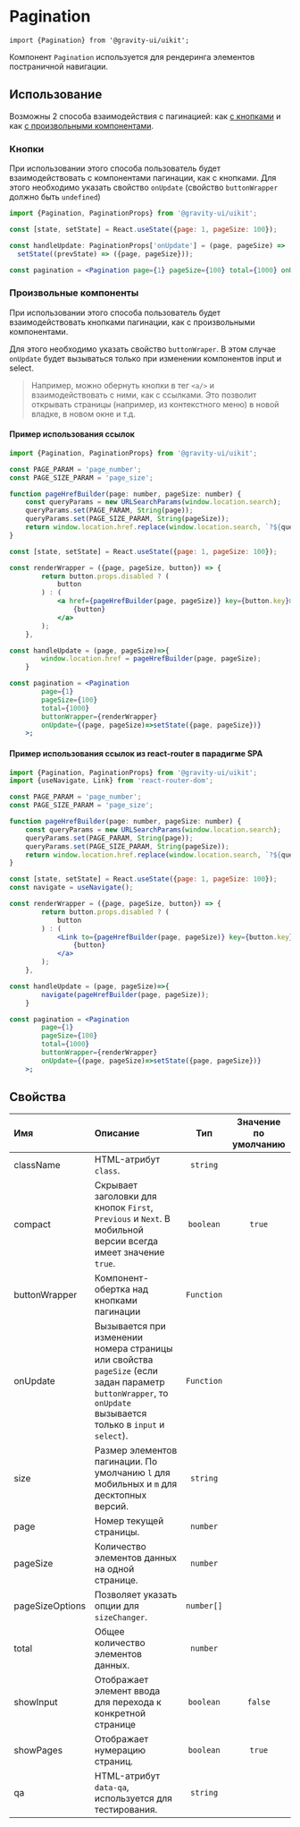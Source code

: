 <!--GITHUB_BLOCK-->

# Pagination

<!--/GITHUB_BLOCK-->

```tsx
import {Pagination} from '@gravity-ui/uikit';
```

Компонент `Pagination` используется для рендеринга элементов постраничной навигации.

## Использование

Возможны 2 способа взаимодействия с пагинацией: как [с кнопками](#кнопки) и как [с произвольными компонентами](#произвольные-компоненты).

### Кнопки

При использовании этого способа пользователь будет взаимодействовать с компонентами пагинации, как с кнопками.
Для этого необходимо указать свойство `onUpdate` (свойство `buttonWrapper` должно быть `undefined`)

```jsx
import {Pagination, PaginationProps} from '@gravity-ui/uikit';

const [state, setState] = React.useState({page: 1, pageSize: 100});

const handleUpdate: PaginationProps['onUpdate'] = (page, pageSize) =>
  setState((prevState) => ({page, pageSize}));

const pagination = <Pagination page={1} pageSize={100} total={1000} onUpdate={handleUpdate} />;
```

### Произвольные компоненты

При использовании этого способа пользователь будет взаимодействовать кнопками пагинации, как с произвольными компонентами.

Для этого необходимо указать свойство `buttonWraper`. В этом случае `onUpdate` будет вызываться только при изменении компонентов input и select.

> Например, можно обернуть кнопки в тег `<a/>` и взаимодействовать с ними, как с ссылками. Это позволит открывать страницы (например, из контекстного меню) в новой владке, в новом окне и т.д.

#### Пример использования ссылок

```jsx
import {Pagination, PaginationProps} from '@gravity-ui/uikit';

const PAGE_PARAM = 'page_number';
const PAGE_SIZE_PARAM = 'page_size';

function pageHrefBuilder(page: number, pageSize: number) {
    const queryParams = new URLSearchParams(window.location.search);
    queryParams.set(PAGE_PARAM, String(page));
    queryParams.set(PAGE_SIZE_PARAM, String(pageSize));
    return window.location.href.replace(window.location.search, `?${queryParams.toString()}`);
}

const [state, setState] = React.useState({page: 1, pageSize: 100});

const renderWrapper = ({page, pageSize, button}) => {
        return button.props.disabled ? (
            button
        ) : (
            <a href={pageHrefBuilder(page, pageSize)} key={button.key}>
                {button}
            </a>
        );
    },

const handleUpdate = (page, pageSize)=>{
        window.location.href = pageHrefBuilder(page, pageSize);
    }

const pagination = <Pagination
        page={1}
        pageSize={100}
        total={1000}
        buttonWrapper={renderWrapper}
        onUpdate={(page, pageSize)=>setState({page, pageSize})}
    >;
```

#### Пример использования ссылок из react-router в парадигме SPA

```jsx
import {Pagination, PaginationProps} from '@gravity-ui/uikit';
import {useNavigate, Link} from 'react-router-dom';

const PAGE_PARAM = 'page_number';
const PAGE_SIZE_PARAM = 'page_size';

function pageHrefBuilder(page: number, pageSize: number) {
    const queryParams = new URLSearchParams(window.location.search);
    queryParams.set(PAGE_PARAM, String(page));
    queryParams.set(PAGE_SIZE_PARAM, String(pageSize));
    return window.location.href.replace(window.location.search, `?${queryParams.toString()}`);
}

const [state, setState] = React.useState({page: 1, pageSize: 100});
const navigate = useNavigate();

const renderWrapper = ({page, pageSize, button}) => {
        return button.props.disabled ? (
            button
        ) : (
            <Link to={pageHrefBuilder(page, pageSize)} key={button.key}>
                {button}
            </a>
        );
    },

const handleUpdate = (page, pageSize)=>{
        navigate(pageHrefBuilder(page, pageSize));
    }

const pagination = <Pagination
        page={1}
        pageSize={100}
        total={1000}
        buttonWrapper={renderWrapper}
        onUpdate={(page, pageSize)=>setState({page, pageSize})}
    >;
```

## Свойства

| Имя             | Описание                                                                                                                                                      |    Тип     | Значение по умолчанию |
| :-------------- | :------------------------------------------------------------------------------------------------------------------------------------------------------------ | :--------: | :-------------------: |
| className       | HTML-атрибут `class`.                                                                                                                                         |  `string`  |                       |
| compact         | Скрывает заголовки для кнопок `First`, `Previous` и `Next`. В мобильной версии всегда имеет значение `true`.                                                  | `boolean`  |        `true`         |
| buttonWrapper   | Компонент-обертка над кнопками пагинации                                                                                                                      | `Function` |                       |
| onUpdate        | Вызывается при изменении номера страницы или свойства `pageSize` (если задан параметр `buttonWrapper`, то `onUpdate` вызывается только в `input` и `select`). | `Function` |                       |
| size            | Размер элементов пагинации. По умолчанию `l` для мобильных и `m` для десктопных версий.                                                                       |  `string`  |                       |
| page            | Номер текущей страницы.                                                                                                                                       |  `number`  |                       |
| pageSize        | Количество элементов данных на одной странице.                                                                                                                |  `number`  |                       |
| pageSizeOptions | Позволяет указать опции для `sizeChanger`.                                                                                                                    | `number[]` |                       |
| total           | Общее количество элементов данных.                                                                                                                            |  `number`  |                       |
| showInput       | Отображает элемент ввода для перехода к конкретной странице                                                                                                   | `boolean`  |        `false`        |
| showPages       | Отображает нумерацию страниц.                                                                                                                                 | `boolean`  |        `true`         |
| qa              | HTML-атрибут `data-qa`, используется для тестирования.                                                                                                        |  `string`  |                       |
